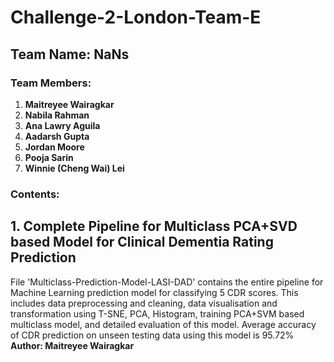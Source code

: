 # Challenge-2-London-Team-E

## Team Name: NaNs

### Team Members:
1. **Maitreyee Wairagkar**
2. **Nabila Rahman**
3. **Ana Lawry Aguila** 
4. **Aadarsh Gupta**
5. **Jordan Moore**
6. **Pooja Sarin** 
7. **Winnie (Cheng Wai) Lei** 

### Contents:

## 1. Complete Pipeline for Multiclass PCA+SVD based Model for Clinical Dementia Rating Prediction

File 'Multiclass-Prediction-Model-LASI-DAD' contains the entire pipeline for Machine Learning prediction model for classifying 5 CDR scores. This includes data preprocessing and cleaning, data visualisation and transformation using T-SNE, PCA, Histogram, training PCA+SVM based multiclass model, and detailed evaluation of this model. Average accuracy of CDR prediction on unseen testing data using this model is 95.72%   
**Author: Maitreyee Wairagkar**




